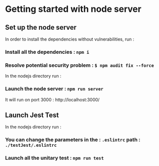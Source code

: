 # Getting started with node server

## Set up the node server

In order to install the dependencies without vulnerabilities, run :
### Install all the dependencies : `npm i`
### Resolve potential security problem : `$ npm audit fix --force`

In the nodejs directory run :
### Launch the node server : `npm run server`
It will run on port 3000 : http://localhost:3000/

## Launch Jest Test

In the nodejs directory run :
### You can change the parameters in the : `.eslintrc` path : `./testJest/.eslintrc`
### Launch all the unitary test : `npm run test`
